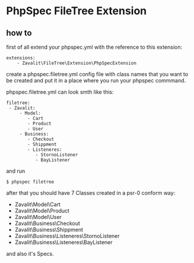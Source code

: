 # PhpSpec FileTree Extension

## how to

 first of all extend your phpspec.yml with the reference to this extension:

    extensions:
        - Zavalit\FileTree\Extension\PhpSpecExtension

 create a phpspec.filetree.yml config file with class names that you want to be created
 and put it in a place where you run your phpspec commmand.

 phpspec.filetree.yml can look smth like this:
    
    filetree:
	 - Zavalit:
	     - Model:
	        - Cart
	        - Product
	        - User
	     - Business:
	        - Checkout
	        - Shippment
	        - Listeneres:
	           - StornoListener
	           - BayListener

and run 

    $ phpspec filetree

after that you should have 7 Classes created in a psr-0 conform way:
   - Zavalit\Model\Cart 
   - Zavalit\Model\Product
   - Zavalit\Model\User 
   - Zavalit\Business\Checkout
   - Zavalit\Business\Shippment 
   - Zavalit\Business\Listeneres\StornoListener
   - Zavalit\Business\Listeneres\BayListener

 and also it's Specs.
